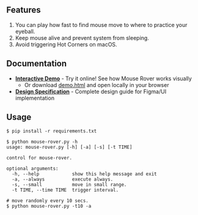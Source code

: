 
## Features
1. You can play how fast to find mouse move to where to practice your eyeball.
2. Keep mouse alive and prevent system from sleeping.
3. Avoid triggering Hot Corners on macOS.

## Documentation

- **[Interactive Demo](https://murphytsai.github.io/mouse-rover/demo.html)** - Try it online! See how Mouse Rover works visually
  - Or download [demo.html](demo.html) and open locally in your browser
- **[Design Specification](DESIGN_SPEC.md)** - Complete design guide for Figma/UI implementation

## Usage
```
$ pip install -r requirements.txt

$ python mouse-rover.py -h
usage: mouse-rover.py [-h] [-a] [-s] [-t TIME]

control for mouse-rover.

optional arguments:
  -h, --help            show this help message and exit
  -a, --always          execute always.
  -s, --small           move in small range.
  -t TIME, --time TIME  trigger interval.

# move randomly every 10 secs.
$ python mouse-rover.py -t10 -a
 ```
